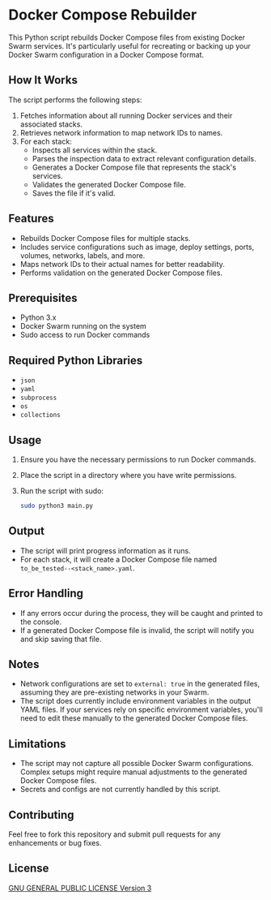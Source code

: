# Docker Compose Rebuilder

This Python script rebuilds Docker Compose files from existing Docker Swarm services. It's particularly useful for recreating or backing up your Docker Swarm configuration in a Docker Compose format.

## How It Works

The script performs the following steps:

1. Fetches information about all running Docker services and their associated stacks.
2. Retrieves network information to map network IDs to names.
3. For each stack:
   - Inspects all services within the stack.
   - Parses the inspection data to extract relevant configuration details.
   - Generates a Docker Compose file that represents the stack's services.
   - Validates the generated Docker Compose file.
   - Saves the file if it's valid.

## Features

- Rebuilds Docker Compose files for multiple stacks.
- Includes service configurations such as image, deploy settings, ports, volumes, networks, labels, and more.
- Maps network IDs to their actual names for better readability.
- Performs validation on the generated Docker Compose files.

## Prerequisites

- Python 3.x
- Docker Swarm running on the system
- Sudo access to run Docker commands

## Required Python Libraries

- `json`
- `yaml`
- `subprocess`
- `os`
- `collections`

## Usage

1. Ensure you have the necessary permissions to run Docker commands.
2. Place the script in a directory where you have write permissions.
3. Run the script with sudo:

   ```bash
   sudo python3 main.py
   ```

## Output

- The script will print progress information as it runs.
- For each stack, it will create a Docker Compose file named `to_be_tested--<stack_name>.yaml`.

## Error Handling

- If any errors occur during the process, they will be caught and printed to the console.
- If a generated Docker Compose file is invalid, the script will notify you and skip saving that file.

## Notes

- Network configurations are set to `external: true` in the generated files, assuming they are pre-existing networks in your Swarm.
- The script does currently include environment variables in the output YAML files. If your services rely on specific environment variables, you'll need to edit these manually to the generated Docker Compose files.

## Limitations

- The script may not capture all possible Docker Swarm configurations. Complex setups might require manual adjustments to the generated Docker Compose files.
- Secrets and configs are not currently handled by this script.

## Contributing

Feel free to fork this repository and submit pull requests for any enhancements or bug fixes.

## License
[GNU GENERAL PUBLIC LICENSE Version 3](https://github.com/sudo455/docker-compose-recreator-swarm-mode/blob/main/LICENSE)
